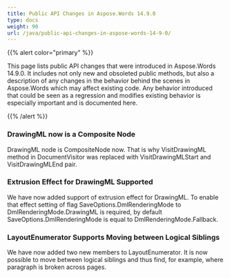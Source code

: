 ```yaml
---
title: Public API Changes in Aspose.Words 14.9.0
type: docs
weight: 90
url: /java/public-api-changes-in-aspose-words-14-9-0/
---
```


{{% alert color="primary" %}} 

This page lists public API changes that were introduced in Aspose.Words 14.9.0. It includes not only new and obsoleted public methods, but also a description of any changes in the behavior behind the scenes in Aspose.Words which may affect existing code. Any behavior introduced that could be seen as a regression and modifies existing behavior is especially important and is documented here.

{{% /alert %}} 
### **DrawingML now is a Composite Node**
DrawingML node is CompositeNode now. That is why VisitDrawingML method in DocumentVisitor was replaced with VisitDrawingMLStart and VisitDrawingMLEnd pair. 
### **Extrusion Effect for DrawingML Supported**
We have now added support of extrusion effect for DrawingML. To enable that effect setting of flag SaveOptions.DmlRenderingMode to DmlRenderingMode.DrawingML is required, by default SaveOptions.DmlRenderingMode is equal to DmlRenderingMode.Fallback.
### **LayoutEnumerator Supports Moving between Logical Siblings**
We have now added two new members to LayoutEnumerator. It is now possible to move between logical siblings and thus find, for example, where paragraph is broken across pages.
